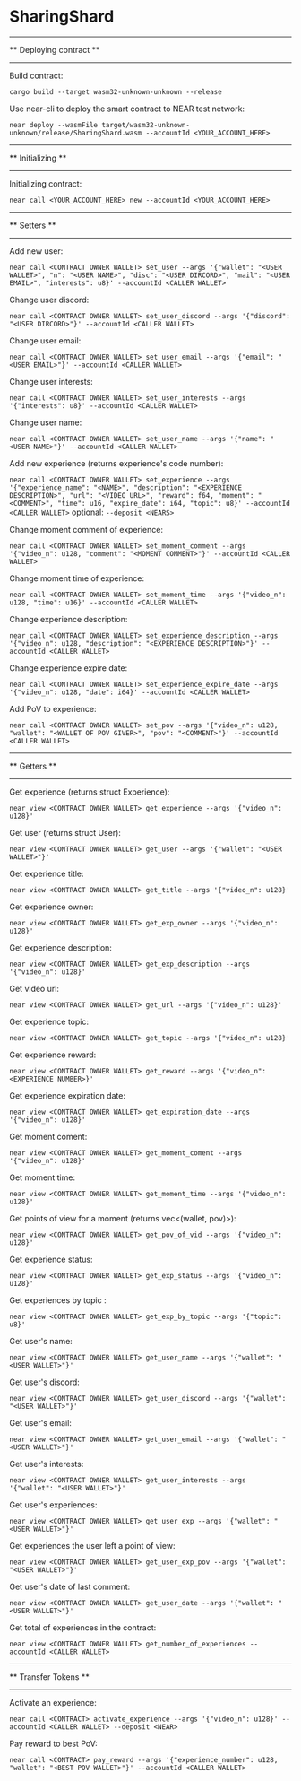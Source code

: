 # SharingShard

***
** Deploying contract **
***
Build contract:

`cargo build --target wasm32-unknown-unknown --release`

Use near-cli to deploy the smart contract to NEAR test network:

`near deploy --wasmFile target/wasm32-unknown-unknown/release/SharingShard.wasm --accountId <YOUR_ACCOUNT_HERE>`


***
** Initializing **
***

Initializing contract:

`near call <YOUR_ACCOUNT_HERE> new --accountId <YOUR_ACCOUNT_HERE>`

***
** Setters **
***

Add new user:

`near call <CONTRACT OWNER WALLET> set_user --args '{"wallet": "<USER WALLET>", "n": "<USER NAME>", "disc": "<USER DIRCORD>", "mail": "<USER EMAIL>", "interests": u8}' --accountId <CALLER WALLET>`


Change user discord:

`near call <CONTRACT OWNER WALLET> set_user_discord --args '{"discord": "<USER DIRCORD>"}' --accountId <CALLER WALLET>`


Change user email:

`near call <CONTRACT OWNER WALLET> set_user_email --args '{"email": "<USER EMAIL>"}' --accountId <CALLER WALLET>`


Change user interests:

`near call <CONTRACT OWNER WALLET> set_user_interests --args '{"interests": u8}' --accountId <CALLER WALLET>`


Change user name:

`near call <CONTRACT OWNER WALLET> set_user_name --args '{"name": "<USER NAME>"}' --accountId <CALLER WALLET>`


Add new experience (returns experience's code number):

`near call <CONTRACT OWNER WALLET> set_experience --args '{"experience_name": "<NAME>", "description": "<EXPERIENCE DESCRIPTION>", "url": "<VIDEO URL>", "reward": f64, "moment": "<COMMENT>", "time": u16, "expire_date": i64, "topic": u8}' --accountId <CALLER WALLET>`
optional: `--deposit <NEARS>`


Change moment comment of experience:

`near call <CONTRACT OWNER WALLET> set_moment_comment --args '{"video_n": u128, "comment": "<MOMENT COMMENT>"}' --accountId <CALLER WALLET>`


Change moment time of experience:

`near call <CONTRACT OWNER WALLET> set_moment_time --args '{"video_n": u128, "time": u16}' --accountId <CALLER WALLET>`


Change experience description:

`near call <CONTRACT OWNER WALLET> set_experience_description --args '{"video_n": u128, "description": "<EXPERIENCE DESCRIPTION>"}' --accountId <CALLER WALLET>`


Change experience expire date:

`near call <CONTRACT OWNER WALLET> set_experience_expire_date --args '{"video_n": u128, "date": i64}' --accountId <CALLER WALLET>`


Add PoV to experience:

`near call <CONTRACT OWNER WALLET> set_pov --args '{"video_n": u128, "wallet": "<WALLET OF POV GIVER>", "pov": "<COMMENT>"}' --accountId <CALLER WALLET>`

*************
** Getters **
*************

Get experience (returns struct Experience):

`near view <CONTRACT OWNER WALLET> get_experience --args '{"video_n": u128}'`


Get user (returns struct User):

`near view <CONTRACT OWNER WALLET> get_user --args '{"wallet": "<USER WALLET>"}'`

Get experience title:

`near view <CONTRACT OWNER WALLET> get_title --args '{"video_n": u128}'`


Get experience owner:

`near view <CONTRACT OWNER WALLET> get_exp_owner --args '{"video_n": u128}'`


Get experience description:

`near view <CONTRACT OWNER WALLET> get_exp_description --args '{"video_n": u128}'`


Get video url:

`near view <CONTRACT OWNER WALLET> get_url --args '{"video_n": u128}'`


Get experience topic:

`near view <CONTRACT OWNER WALLET> get_topic --args '{"video_n": u128}'`


Get experience reward:

`near view <CONTRACT OWNER WALLET> get_reward --args '{"video_n": <EXPERIENCE NUMBER>}'`


Get experience expiration date:

`near view <CONTRACT OWNER WALLET> get_expiration_date --args '{"video_n": u128}'`


Get moment coment:

`near view <CONTRACT OWNER WALLET> get_moment_coment --args '{"video_n": u128}'`


Get moment time:

`near view <CONTRACT OWNER WALLET> get_moment_time --args '{"video_n": u128}'`


Get points of view for a moment (returns vec<(wallet, pov)>):

`near view <CONTRACT OWNER WALLET> get_pov_of_vid --args '{"video_n": u128}'`


Get experience status:

`near view <CONTRACT OWNER WALLET> get_exp_status --args '{"video_n": u128}'`


Get experiences by topic :

`near view <CONTRACT OWNER WALLET> get_exp_by_topic --args '{"topic": u8}'`


Get user's name:

`near view <CONTRACT OWNER WALLET> get_user_name --args '{"wallet": "<USER WALLET>"}'`


Get user's discord:

`near view <CONTRACT OWNER WALLET> get_user_discord --args '{"wallet": "<USER WALLET>"}'`


Get user's email:

`near view <CONTRACT OWNER WALLET> get_user_email --args '{"wallet": "<USER WALLET>"}'`


Get user's interests:

`near view <CONTRACT OWNER WALLET> get_user_interests --args '{"wallet": "<USER WALLET>"}'`


Get user's experiences:

`near view <CONTRACT OWNER WALLET> get_user_exp --args '{"wallet": "<USER WALLET>"}'`


Get experiences the user left a point of view:

`near view <CONTRACT OWNER WALLET> get_user_exp_pov --args '{"wallet": "<USER WALLET>"}'`


Get user's date of last comment:

`near view <CONTRACT OWNER WALLET> get_user_date --args '{"wallet": "<USER WALLET>"}'`


Get total of experiences in the contract:

`near view <CONTRACT OWNER WALLET> get_number_of_experiences --accountId <CALLER WALLET>`


***
** Transfer Tokens **
***

Activate an experience:

`near call <CONTRACT> activate_experience --args '{"video_n": u128}' --accountId <CALLER WALLET> --deposit <NEAR>`


Pay reward to best PoV:

`near call <CONTRACT> pay_reward --args '{"experience_number": u128, "wallet": "<BEST POV WALLET>"}' --accountId <CALLER WALLET>`
